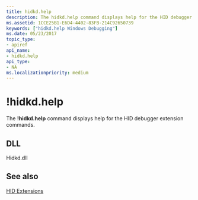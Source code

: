 ```yaml
---
title: hidkd.help
description: The hidkd.help command displays help for the HID debugger extension commands.
ms.assetid: 1CCE25B1-E6D4-4402-83FB-214C92650739
keywords: ["hidkd.help Windows Debugging"]
ms.date: 05/23/2017
topic_type:
- apiref
api_name:
- hidkd.help
api_type:
- NA
ms.localizationpriority: medium
---
```


# !hidkd.help


The **!hidkd.help** command displays help for the HID debugger extension commands.

## <span id="DLL"></span><span id="dll"></span>DLL


Hidkd.dll

## <span id="see_also"></span>See also


[HID Extensions](hid-extensions.md)

 

 






